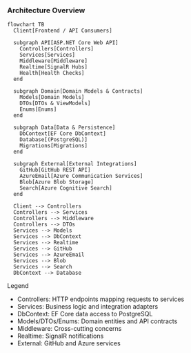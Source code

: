 ### Architecture Overview

```mermaid
flowchart TB
  Client[Frontend / API Consumers]

  subgraph API[ASP.NET Core Web API]
    Controllers[Controllers]
    Services[Services]
    Middleware[Middleware]
    Realtime[SignalR Hubs]
    Health[Health Checks]
  end

  subgraph Domain[Domain Models & Contracts]
    Models[Domain Models]
    DTOs[DTOs & ViewModels]
    Enums[Enums]
  end

  subgraph Data[Data & Persistence]
    DbContext[EF Core DbContext]
    Database[(PostgreSQL)]
    Migrations[Migrations]
  end

  subgraph External[External Integrations]
    GitHub[GitHub REST API]
    AzureEmail[Azure Communication Services]
    Blob[Azure Blob Storage]
    Search[Azure Cognitive Search]
  end

  Client --> Controllers
  Controllers --> Services
  Controllers --> Middleware
  Controllers --> DTOs
  Services --> Models
  Services --> DbContext
  Services --> Realtime
  Services --> GitHub
  Services --> AzureEmail
  Services --> Blob
  Services --> Search
  DbContext --> Database
```

Legend
- Controllers: HTTP endpoints mapping requests to services
- Services: Business logic and integration adapters
- DbContext: EF Core data access to PostgreSQL
- Models/DTOs/Enums: Domain entities and API contracts
- Middleware: Cross-cutting concerns
- Realtime: SignalR notifications
- External: GitHub and Azure services

 
